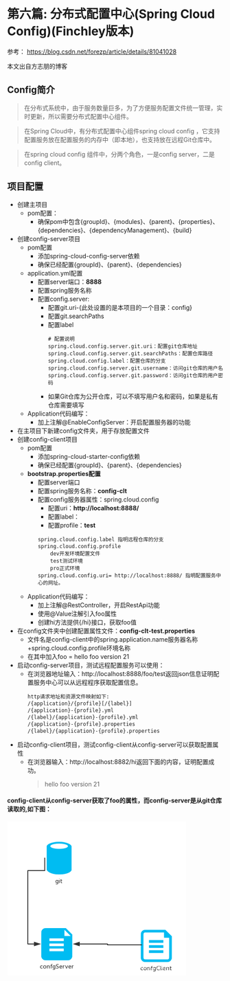 #  第六篇: 分布式配置中心(Spring Cloud Config)(Finchley版本)

参考：
https://blog.csdn.net/forezp/article/details/81041028

本文出自方志朋的博客

Config简介
---

>在分布式系统中，由于服务数量巨多，为了方便服务配置文件统一管理，实时更新，所以需要分布式配置中心组件。

>在Spring Cloud中，有分布式配置中心组件spring cloud config ，它支持配置服务放在配置服务的内存中（即本地），也支持放在远程Git仓库中。

>在spring cloud config 组件中，分两个角色，一是config server，二是config client。


项目配置
---
* 创建主项目
    * pom配置：
        * 确保pom中包含{groupId}、{modules}、{parent}、{properties}、{dependencies}、{dependencyManagement}、{build}
* 创建config-server项目
    * pom配置
        * 添加spring-cloud-config-server依赖
        * 确保已经配置{groupId}、{parent}、{dependencies}
    * application.yml配置
        * 配置server端口：**8888**
        * 配置spring服务名称
        * 配置config.server:
           * 配置git.uri-{此处设置的是本项目的一个目录：config}
           * 配置git.searchPaths
           * 配置label
                ```
                # 配置说明
                spring.cloud.config.server.git.uri：配置git仓库地址
                spring.cloud.config.server.git.searchPaths：配置仓库路径
                spring.cloud.config.label：配置仓库的分支
                spring.cloud.config.server.git.username：访问git仓库的用户名
                spring.cloud.config.server.git.password：访问git仓库的用户密码
                ```
            * 如果Git仓库为公开仓库，可以不填写用户名和密码，如果是私有仓库需要填写
    * Application代码编写：
        * 加上注解@EnableConfigServer：开启配置服务器的功能
* 在主项目下新建config文件夹，用于存放配置文件
* 创建config-client项目
    * pom配置
        * 添加spring-cloud-starter-config依赖
        * 确保已经配置{groupId}、{parent}、{dependencies}
    * **bootstrap.properties配置**
        * 配置server端口
        * 配置spring服务名称：**config-clt**
        * 配置config服务器属性：spring.cloud.config
           * 配置uri：**http://localhost:8888/**
           * 配置label：
           * 配置profile：**test**
            ```
            spring.cloud.config.label 指明远程仓库的分支
            spring.cloud.config.profile
                dev开发环境配置文件
                test测试环境
                pro正式环境
            spring.cloud.config.uri= http://localhost:8888/ 指明配置服务中心的网址。
            ```
    * Application代码编写：
        * 加上注解@RestController，开启RestApi功能
        * 使用@Value注解引入foo属性
        * 创建hi方法提供{/hi}接口，获取foo值
* 在config文件夹中创建配置属性文件：**config-clt-test.properties**
    * 文件名是config-client中的spring.application.name服务器名称+spring.cloud.config.profile环境名称
    * 在其中加入foo = hello foo version 21
* 启动config-server项目，测试远程配置服务可以使用：
    * 在浏览器地址输入：http://localhost:8888/foo/test返回json信息证明配置服务中心可以从远程程序获取配置信息。
        ```
        http请求地址和资源文件映射如下:
        /{application}/{profile}[/{label}]
        /{application}-{profile}.yml
        /{label}/{application}-{profile}.yml
        /{application}-{profile}.properties
        /{label}/{application}-{profile}.properties
        ```
* 启动config-client项目，测试config-client从config-server可以获取配置属性
    * 在浏览器输入：http://localhost:8882/hi返回下面的内容，证明配置成功。
        > hello foo version 21

#### config-client从config-server获取了foo的属性，而config-server是从git仓库读取的,如下图：

![ic_config.png](https://github.com/yueyue10/SpringCloudLearning/blob/master/sc-f-chapter6/ic_config.png?raw=true)